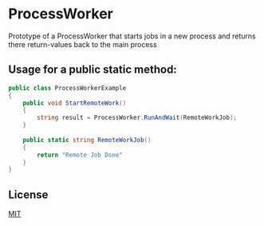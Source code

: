 # ProcessWorker

Prototype of a ProcessWorker that starts jobs in a new process and returns there return-values back to the main process

## Usage for a public static method:

```C#
public class ProcessWorkerExample
{
	public void StartRemoteWork()
	{
		string result = ProcessWorker.RunAndWait(RemoteWorkJob);
	}
	
	public static string RemoteWorkJob()
	{
		return "Remote Job Done"
	}
}
```

## License
[MIT](LICENSE)
